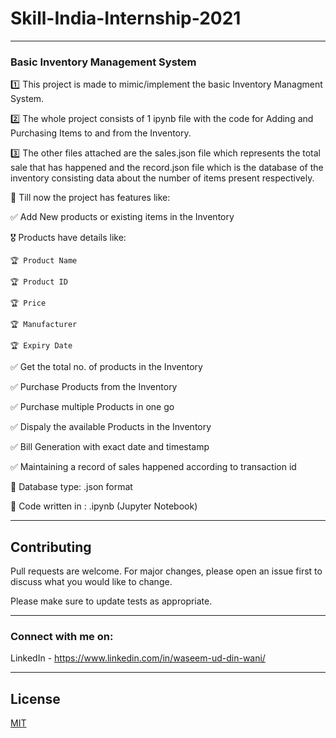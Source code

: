 # Skill-India-Internship-2021

-----
### Basic Inventory Management System

1️⃣ This project is made to mimic/implement the basic Inventory Managment System.

2️⃣ The whole project consists of  1 ipynb file with the code for Adding and Purchasing Items to and from the Inventory.

3️⃣ The other files attached are the sales.json file which represents the total sale that has happened and the record.json file which is the database of the inventory consisting
    data about the number of items present respectively.


🥇 Till now the project has features like:

✅ Add New products or existing items in the Inventory

 🎖 Products have details like:
  
    🏆 Product Name
     
    🏆 Product ID
     
    🏆 Price
     
    🏆 Manufacturer
     
    🏆 Expiry Date
     
     
✅ Get the total no. of products in the Inventory


✅ Purchase Products from the Inventory


✅ Purchase multiple Products in one go


✅ Dispaly the available Products in the Inventory


✅ Bill Generation with exact date and timestamp


✅ Maintaining a record of sales happened according to transaction id



🔔 Database type: .json format

🔔 Code written in : .ipynb (Jupyter Notebook)


-----
## Contributing
Pull requests are welcome. For major changes, please open an issue first to discuss what you would like to change.

Please make sure to update tests as appropriate.

-----
### Connect with me on:

LinkedIn - https://www.linkedin.com/in/waseem-ud-din-wani/

-----
## License
[MIT](https://choosealicense.com/licenses/mit/)
